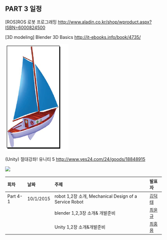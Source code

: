 ## PART 3 일정
[ROS]ROS 로봇 프로그래밍
http://www.aladin.co.kr/shop/wproduct.aspx?ISBN=6000824500

[3D modeling] Blender 3D Basics
http://it-ebooks.info/book/4735/

![](/doc/img/part4/sloop.png)

(Unity) 절대강좌! 유니티 5
http://www.yes24.com/24/goods/18848915

![](http://www.youtube.com/watch?v=m4lc_SfCS4Q)

|회차	    |날짜	   |주제	                                                    |발표자	|
|:---	    |:---	   |:---	                                                    |:---	|
|Part 4-1    |10/1/2015  |robot 1,2장 소개, Mechanical Design of a Service Robot |[김덕태](https://www.facebook.com/deogtae)  |
|            |           |blender 1,2,3장 소개& 개발준비 |[최윤규](https://www.facebook.com/yunkyu.choi.56)  |
|            |           |Unity 1,2장 소개&개발준비  |[최홍용](https://www.facebook.com/profile.php?id=100000171922391)  |
